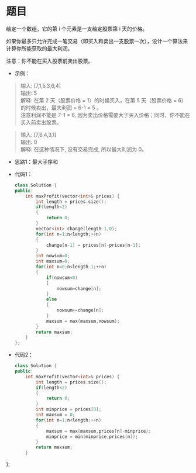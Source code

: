 # 题目
给定一个数组，它的第 i 个元素是一支给定股票第 i 天的价格。

如果你最多只允许完成一笔交易（即买入和卖出一支股票一次），设计一个算法来计算你所能获取的最大利润。

注意：你不能在买入股票前卖出股票。

* 示例：
>输入: [7,1,5,3,6,4]<br>
输出: 5<br>
解释: 在第 2 天（股票价格 = 1）的时候买入，在第 5 天（股票价格 = 6）的时候卖出，最大利润 = 6-1 = 5 。<br>
注意利润不能是 7-1 = 6, 因为卖出价格需要大于买入价格；同时，你不能在买入前卖出股票。

>输入: [7,6,4,3,1]<br>
输出: 0<br>
解释: 在这种情况下, 没有交易完成, 所以最大利润为 0。


* 思路1：最大子序和

* 代码1：
    ```C++
    class Solution {
    public:
        int maxProfit(vector<int>& prices) {
            int length = prices.size();
            if(length<2)
            {
                return 0;
            }
            vector<int> change(length-1,0);
            for(int n=1;n<length;++n)
            {
                change[n-1] = prices[n]-prices[n-1];
            }
            int nowsum=0;
            int maxsum=0;
            for(int n=0;n<length-1;++n)
            {
                if(nowsum<0)
                {
                    nowsum=change[n];
                }
                else
                {
                    nowsum+=change[n];
                }
                maxsum = max(maxsum,nowsum);
            }
            return maxsum;
        }
    };
    ```


* 代码2：
    ```C++
    class Solution {
    public:
        int maxProfit(vector<int>& prices) {
            int length = prices.size();
            if(length<2)
            {
                return 0;
            }
            int minprice = prices[0];
            int maxsum = 0;
            for(int n=1;n<length;++n)
            {
                maxsum = max(maxsum,prices[n]-minprice);
                minprice = min(minprice,prices[n]);
            }
            return maxsum;
        }
};

